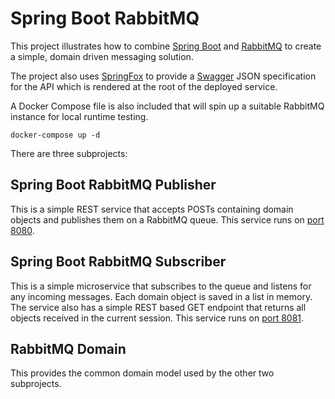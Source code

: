 # Spring Boot RabbitMQ

This project illustrates how to combine [Spring Boot](http://projects.spring.io/spring-boot/) and 
[RabbitMQ](https://www.rabbitmq.com) to create a simple, domain driven messaging solution.

The project also uses [SpringFox](http://springfox.github.io/springfox/docs/current/) to provide a 
[Swagger](http://swagger.io) JSON specification for the API which is rendered at the root of the 
deployed service.

A Docker Compose file is also included that will spin up a suitable RabbitMQ instance for local 
runtime testing.

    docker-compose up -d

There are three subprojects:

## Spring Boot RabbitMQ Publisher

This is a simple REST service that accepts POSTs containing domain objects and publishes them on
a RabbitMQ queue. This service runs on [port 8080](http://localhost:8080).

## Spring Boot RabbitMQ Subscriber

This is a simple microservice that subscribes to the queue and listens for any incoming messages. 
Each domain object is saved in a list in memory. The service also has a simple REST based GET 
endpoint that returns all objects received in the current session. This service runs on [port 8081](http://localhost:8081).

## RabbitMQ Domain

This provides the common domain model used by the other two subprojects.